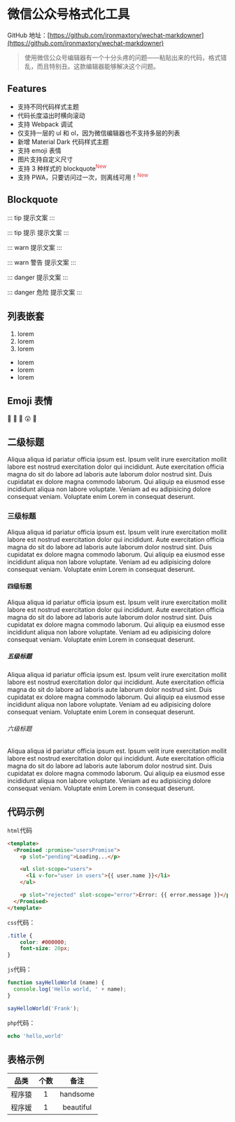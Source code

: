 # 微信公众号格式化工具

GitHub 地址：[https://github.com/ironmaxtory/wechat-markdowner](https://github.com/ironmaxtory/wechat-markdowner)

> 使用微信公众号编辑器有一个十分头疼的问题——粘贴出来的代码，格式错乱，而且特别丑。这款编辑器能够解决这个问题。

## Features
- 支持不同代码样式主题
- 代码长度溢出时横向滚动
- 支持 Webpack 调试
- 仅支持一层的 ul 和 ol，因为微信编辑器也不支持多层的列表
- 新增 Material Dark 代码样式主题
- 支持 emoji 表情
- 图片支持自定义尺寸
- 支持 3 种样式的 blockquote<sup style="color:#e4393c;">New</sup>
- 支持 PWA，只要访问过一次，则离线可用！<sup style="color:#e4393c;">New</sup>

## Blockquote
::: tip
提示文案
:::

::: tip 提示
提示文案
:::

::: warn
提示文案
:::

::: warn 警告
提示文案
:::

::: danger
提示文案
:::

::: danger 危险
提示文案
:::

## 列表嵌套
1. lorem
2. lorem
3. lorem

+ lorem
+ lorem
+ lorem

## Emoji 表情
:1st_place_medal: :2nd_place_medal: :3rd_place_medal: :astonished: :avocado:

## 二级标题
Aliqua aliqua id pariatur officia ipsum est. Ipsum velit irure exercitation mollit labore est nostrud exercitation dolor qui incididunt. Aute exercitation officia magna do sit do labore ad laboris aute laborum dolor nostrud sint. Duis cupidatat ex dolore magna commodo laborum. Qui aliquip ea eiusmod esse incididunt aliqua non labore voluptate. Veniam ad eu adipisicing dolore consequat veniam. Voluptate enim Lorem in consequat deserunt.

### 三级标题
Aliqua aliqua id pariatur officia ipsum est. Ipsum velit irure exercitation mollit labore est nostrud exercitation dolor qui incididunt. Aute exercitation officia magna do sit do labore ad laboris aute laborum dolor nostrud sint. Duis cupidatat ex dolore magna commodo laborum. Qui aliquip ea eiusmod esse incididunt aliqua non labore voluptate. Veniam ad eu adipisicing dolore consequat veniam. Voluptate enim Lorem in consequat deserunt.

#### 四级标题
Aliqua aliqua id pariatur officia ipsum est. Ipsum velit irure exercitation mollit labore est nostrud exercitation dolor qui incididunt. Aute exercitation officia magna do sit do labore ad laboris aute laborum dolor nostrud sint. Duis cupidatat ex dolore magna commodo laborum. Qui aliquip ea eiusmod esse incididunt aliqua non labore voluptate. Veniam ad eu adipisicing dolore consequat veniam. Voluptate enim Lorem in consequat deserunt.

##### 五级标题
Aliqua aliqua id pariatur officia ipsum est. Ipsum velit irure exercitation mollit labore est nostrud exercitation dolor qui incididunt. Aute exercitation officia magna do sit do labore ad laboris aute laborum dolor nostrud sint. Duis cupidatat ex dolore magna commodo laborum. Qui aliquip ea eiusmod esse incididunt aliqua non labore voluptate. Veniam ad eu adipisicing dolore consequat veniam. Voluptate enim Lorem in consequat deserunt.

###### 六级标题
Aliqua aliqua id pariatur officia ipsum est. Ipsum velit irure exercitation mollit labore est nostrud exercitation dolor qui incididunt. Aute exercitation officia magna do sit do labore ad laboris aute laborum dolor nostrud sint. Duis cupidatat ex dolore magna commodo laborum. Qui aliquip ea eiusmod esse incididunt aliqua non labore voluptate. Veniam ad eu adipisicing dolore consequat veniam. Voluptate enim Lorem in consequat deserunt.

## 代码示例
`html`代码
```html
<template>
  <Promised :promise="usersPromise">
    <p slot="pending">Loading...</p>

    <ul slot-scope="users">
      <li v-for="user in users">{{ user.name }}</li>
    </ul>

    <p slot="rejected" slot-scope="error">Error: {{ error.message }}</p>
  </Promised>
</template>
```

`css`代码：
```css
.title {
    color: #000000;
    font-size: 20px;
}
```

`js`代码：
```javascript
function sayHelloWorld (name) {
  console.log('Hello world, ' + name);
}

sayHelloWorld('Frank');
```

`php`代码：

```php
echo 'hello,world'
```

## 表格示例

| 品类 | 个数 | 备注 |
|:-----:|:-----:|:------:|
| 程序猿 | 1   | handsome |
| 程序媛 | 1   | beautiful |


